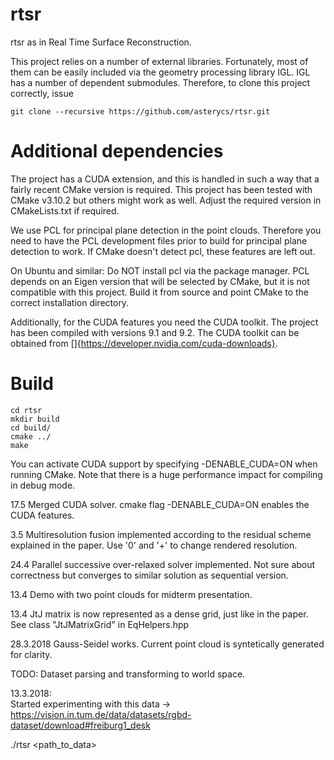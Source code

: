 # rtsr
rtsr as in Real Time Surface Reconstruction.  

  
This project relies on a number of external libraries. Fortunately, most of them can be easily included via the geometry processing library IGL. IGL has a number of dependent submodules. Therefore, to clone this project correctly, issue

```
git clone --recursive https://github.com/asterycs/rtsr.git
```

# Additional dependencies
The project has a CUDA extension, and this is handled in such a way that a fairly recent CMake version is required. This project has been tested with CMake v3.10.2 but others might work as well. Adjust the required version in CMakeLists.txt if required.  

We use PCL for principal plane detection in the point clouds. Therefore you need to have the PCL development files prior to build for principal plane detection to work. If CMake doesn't detect pcl, these features are left out.

On Ubuntu and similar:
Do NOT install pcl via the package manager. PCL depends on an Eigen version that will be selected by CMake, but it is not compatible with this project. Build it from source and point CMake to the correct installation directory.

Additionally, for the CUDA features you need the CUDA toolkit. The project has been compiled with versions 9.1 and 9.2. The CUDA toolkit can be obtained from []{https://developer.nvidia.com/cuda-downloads}.


# Build

```
cd rtsr
mkdir build
cd build/
cmake ../
make
```

You can activate CUDA support by specifying -DENABLE_CUDA=ON when running CMake. Note that there is a huge performance impact for compiling in debug mode.


17.5
Merged CUDA solver.
cmake flag -DENABLE_CUDA=ON enables the CUDA features.

3.5
Multiresolution fusion implemented according to the residual scheme explained in the paper. Use '0' and '+' to change rendered resolution.

24.4
Parallel successive over-relaxed solver implemented. Not sure about correctness but converges to similar solution as sequential version.

13.4
Demo with two point clouds for midterm presentation.

13.4
JtJ matrix is now represented as a dense grid, just like in the paper. See class "JtJMatrixGrid" in EqHelpers.hpp

28.3.2018
Gauss-Seidel works. Current point cloud is syntetically generated for clarity.

TODO:
Dataset parsing and transforming to world space.

13.3.2018:  
Started experimenting with this data -> https://vision.in.tum.de/data/datasets/rgbd-dataset/download#freiburg1_desk

./rtsr <path_to_data>

